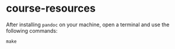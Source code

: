 # course-resources

After installing `pandoc` on your machine, open a terminal and use the following commands:
```
make
```
